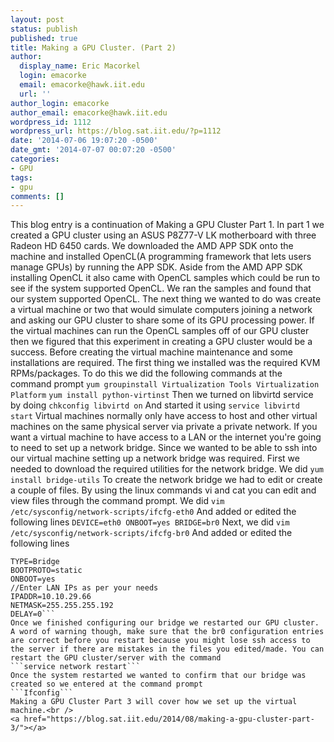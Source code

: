 ```yaml
---
layout: post
status: publish
published: true
title: Making a GPU Cluster. (Part 2)
author:
  display_name: Eric Macorkel
  login: emacorke
  email: emacorke@hawk.iit.edu
  url: ''
author_login: emacorke
author_email: emacorke@hawk.iit.edu
wordpress_id: 1112
wordpress_url: https://blog.sat.iit.edu/?p=1112
date: '2014-07-06 19:07:20 -0500'
date_gmt: '2014-07-07 00:07:20 -0500'
categories:
- GPU
tags:
- gpu
comments: []
---
```

This blog entry is a continuation of Making a GPU Cluster Part 1. In part 1 we created a GPU cluster using an ASUS P8Z77-V LK motherboard with three Radeon HD 6450 cards. We downloaded the AMD APP SDK onto the machine and installed OpenCL(A programming framework that lets users manage GPUs) by running the APP SDK. Aside from the AMD APP SDK installing OpenCL it also came with OpenCL samples which could be run to see if the system supported OpenCL. We ran the samples and found that our system supported OpenCL. The next thing we wanted to do was create a virtual machine or two that would simulate computers joining a network and asking our GPU cluster to share some of its GPU processing power. If the virtual machines can run the OpenCL samples off of our GPU cluster then we figured that this experiment in creating a GPU cluster would be a success.
Before creating the virtual machine maintenance and some installations are required. The first thing we installed was the required KVM RPMs/packages. To do this we did the following commands at the command prompt
```yum groupinstall Virtualization Tools Virtualization Platform```
```yum install python-virtinst```
Then we turned on libvirtd service by doing
```chkconfig libvirtd on```
And started it using
```service libvirtd start```
Virtual machines normally only have access to host and other virtual machines on the same physical server via private a private network. If you want a virtual machine to have access to a LAN or the internet you're going to need to set up a network bridge. Since we wanted to be able to ssh into our virtual machine setting up a network bridge was required. First we needed to download the required utilities for the network bridge. We did
```yum install bridge-utils```
To create the network bridge we had to edit or create a couple of files. By using the linux commands vi and cat you can edit and view files through the command prompt. We did
```vim /etc/sysconfig/network-scripts/ifcfg-eth0```
And added or edited the following lines
```DEVICE=eth0 ONBOOT=yes BRIDGE=br0```
Next, we did
```vim /etc/sysconfig/network-scripts/ifcfg-br0```
And added or edited the following lines
```DEVICE=br0
TYPE=Bridge
BOOTPROTO=static
ONBOOT=yes
//Enter LAN IPs as per your needs
IPADDR=10.10.29.66
NETMASK=255.255.255.192
DELAY=0```
Once we finished configuring our bridge we restarted our GPU cluster. A word of warning though, make sure that the br0 configuration entries are correct before you restart because you might lose ssh access to the server if there are mistakes in the files you edited/made. You can restart the GPU cluster/server with the command
```service network restart```
Once the system restarted we wanted to confirm that our bridge was created so we entered at the command prompt
```Ifconfig```
Making a GPU Cluster Part 3 will cover how we set up the virtual machine.<br />
<a href="https://blog.sat.iit.edu/2014/08/making-a-gpu-cluster-part-3/"></a>
